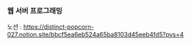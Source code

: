 ### 웹 서버 프로그래밍

노션 : <https://distinct-popcorn-027.notion.site/bbcf5ea6eb524a65ba8103d45eeb4fd5?pvs=4>
